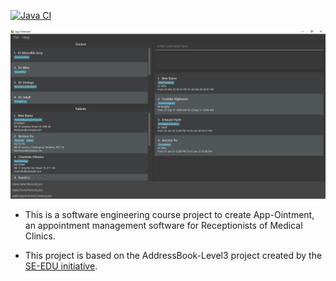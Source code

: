 [![Java CI](https://github.com/AY2021S2-CS2103-W17-2/tp/actions/workflows/gradle.yml/badge.svg)](https://github.com/AY2021S2-CS2103-W17-2/tp/actions/workflows/gradle.yml)

![Ui](docs/images/Ui.png)

* This is a software engineering course project to create App-Ointment, an appointment management software for Receptionists of Medical Clinics.

* This project is based on the AddressBook-Level3 project created by the [SE-EDU initiative](https://se-education.org).
